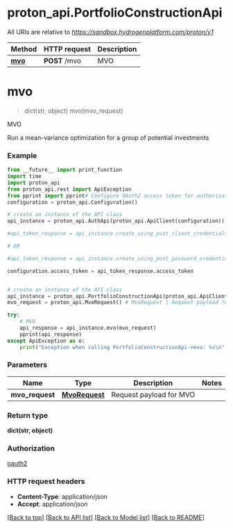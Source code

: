 # proton_api.PortfolioConstructionApi

All URIs are relative to *https://sandbox.hydrogenplatform.com/proton/v1*

Method | HTTP request | Description
------------- | ------------- | -------------
[**mvo**](PortfolioConstructionApi.md#mvo) | **POST** /mvo | MVO


# **mvo**
> dict(str, object) mvo(mvo_request)

MVO

Run a mean-variance optimization for a group of potential investments

### Example
```python
from __future__ import print_function
import time
import proton_api
from proton_api.rest import ApiException
from pprint import pprint# Configure OAuth2 access token for authorization: oauth2
configuration = proton_api.Configuration()

# create an instance of the API class
api_instance = proton_api.AuthApi(proton_api.ApiClient(configuration))

#api_token_response = api_instance.create_using_post_client_credentials("client_id", "password")

# OR

#api_token_response = api_instance.create_using_post_password_credentials("client_id","password", "username", "secret" )

configuration.access_token = api_token_response.access_token


# create an instance of the API class
api_instance = proton_api.PortfolioConstructionApi(proton_api.ApiClient(configuration))
mvo_request = proton_api.MvoRequest() # MvoRequest | Request payload for MVO

try:
    # MVO
    api_response = api_instance.mvo(mvo_request)
    pprint(api_response)
except ApiException as e:
    print("Exception when calling PortfolioConstructionApi->mvo: %s\n" % e)
```

### Parameters

Name | Type | Description  | Notes
------------- | ------------- | ------------- | -------------
 **mvo_request** | [**MvoRequest**](MvoRequest.md)| Request payload for MVO | 

### Return type

**dict(str, object)**

### Authorization

[oauth2](../README.md#oauth2)

### HTTP request headers

 - **Content-Type**: application/json
 - **Accept**: application/json

[[Back to top]](#) [[Back to API list]](../README.md#documentation-for-api-endpoints) [[Back to Model list]](../README.md#documentation-for-models) [[Back to README]](../README.md)

